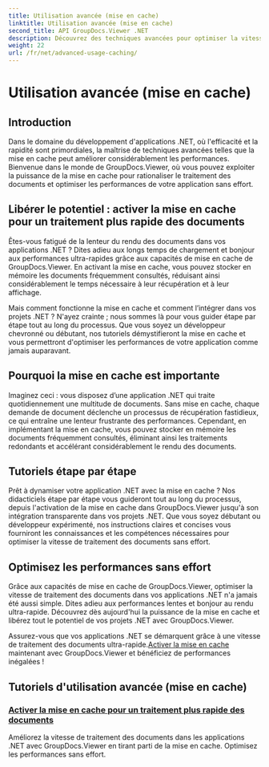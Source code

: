 ```yaml
---
title: Utilisation avancée (mise en cache)
linktitle: Utilisation avancée (mise en cache)
second_title: API GroupDocs.Viewer .NET
description: Découvrez des techniques avancées pour optimiser la vitesse de traitement des documents dans les applications .NET avec GroupDocs.Viewer. Découvrez dès maintenant comment activer la mise en cache pour des performances plus rapides !
weight: 22
url: /fr/net/advanced-usage-caching/
---
```


# Utilisation avancée (mise en cache)


## Introduction

Dans le domaine du développement d'applications .NET, où l'efficacité et la rapidité sont primordiales, la maîtrise de techniques avancées telles que la mise en cache peut améliorer considérablement les performances. Bienvenue dans le monde de GroupDocs.Viewer, où vous pouvez exploiter la puissance de la mise en cache pour rationaliser le traitement des documents et optimiser les performances de votre application sans effort.

## Libérer le potentiel : activer la mise en cache pour un traitement plus rapide des documents

Êtes-vous fatigué de la lenteur du rendu des documents dans vos applications .NET ? Dites adieu aux longs temps de chargement et bonjour aux performances ultra-rapides grâce aux capacités de mise en cache de GroupDocs.Viewer. En activant la mise en cache, vous pouvez stocker en mémoire les documents fréquemment consultés, réduisant ainsi considérablement le temps nécessaire à leur récupération et à leur affichage.

Mais comment fonctionne la mise en cache et comment l’intégrer dans vos projets .NET ? N'ayez crainte ; nous sommes là pour vous guider étape par étape tout au long du processus. Que vous soyez un développeur chevronné ou débutant, nos tutoriels démystifieront la mise en cache et vous permettront d'optimiser les performances de votre application comme jamais auparavant.

## Pourquoi la mise en cache est importante

Imaginez ceci : vous disposez d’une application .NET qui traite quotidiennement une multitude de documents. Sans mise en cache, chaque demande de document déclenche un processus de récupération fastidieux, ce qui entraîne une lenteur frustrante des performances. Cependant, en implémentant la mise en cache, vous pouvez stocker en mémoire les documents fréquemment consultés, éliminant ainsi les traitements redondants et accélérant considérablement le rendu des documents.

## Tutoriels étape par étape

Prêt à dynamiser votre application .NET avec la mise en cache ? Nos didacticiels étape par étape vous guideront tout au long du processus, depuis l'activation de la mise en cache dans GroupDocs.Viewer jusqu'à son intégration transparente dans vos projets .NET. Que vous soyez débutant ou développeur expérimenté, nos instructions claires et concises vous fourniront les connaissances et les compétences nécessaires pour optimiser la vitesse de traitement des documents sans effort.

## Optimisez les performances sans effort

Grâce aux capacités de mise en cache de GroupDocs.Viewer, optimiser la vitesse de traitement des documents dans vos applications .NET n'a jamais été aussi simple. Dites adieu aux performances lentes et bonjour au rendu ultra-rapide. Découvrez dès aujourd'hui la puissance de la mise en cache et libérez tout le potentiel de vos projets .NET avec GroupDocs.Viewer.

 Assurez-vous que vos applications .NET se démarquent grâce à une vitesse de traitement des documents ultra-rapide.[Activer la mise en cache](./enable-caching/) maintenant avec GroupDocs.Viewer et bénéficiez de performances inégalées !

## Tutoriels d'utilisation avancée (mise en cache)
### [Activer la mise en cache pour un traitement plus rapide des documents](./enable-caching/)
Améliorez la vitesse de traitement des documents dans les applications .NET avec GroupDocs.Viewer en tirant parti de la mise en cache. Optimisez les performances sans effort.